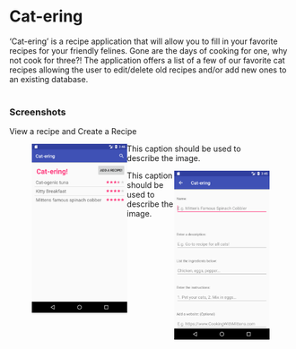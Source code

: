 # Cat-ering
‘Cat-ering’ is a recipe application that will allow you to fill in your favorite recipes for your friendly felines. Gone are the days of cooking for one, why not cook for three?! The application offers a list of a few of our favorite cat recipes allowing the user to edit/delete old recipes and/or add new ones to an existing database.
<br><br>

<h3> Screenshots </h3>
View a recipe and Create a Recipe
<div class="row">
   <figure>
    <img src="./images/list-view.png" width="40%" height="40%" align="left"/> 
     <figcaption>This caption should be used to describe the image.</figcaption>
    </figure>
    <figure>
    <img src="./images/create.png" width="40%" height="40%" align="right"/> 
         <figcaption>This caption should be used to describe the image.</figcaption>
    </figure>
</div> <br>

